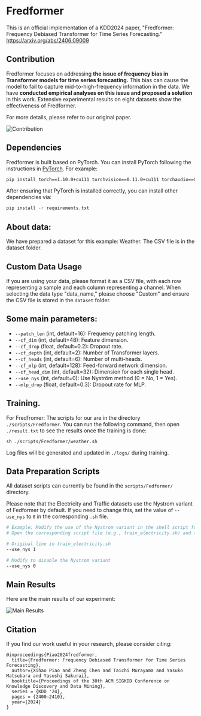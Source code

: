 # Fredformer

This is an official implementation of a KDD2024 paper, "Fredformer: Frequency Debiased Transformer for Time Series Forecasting." https://arxiv.org/abs/2406.09009

## Contribution

Fredformer focuses on addressing **the issue of frequency bias in Transformer models for time series forecasting.** 
This bias can cause the model to fail to capture mid-to-high-frequency information in the data. 
We have **conducted empirical analyses on this issue and proposed a solution** in this work.
Extensive experimental results on eight datasets show the effectiveness of Fredformer.

For more details, please refer to our original paper.

![Contribution](pics/motivation.png)


## Dependencies
Fredformer is built based on PyTorch.
You can install PyTorch following the instructions in [PyTorch](https://pytorch.org/get-started/locally/). For example:

```bash
pip install torch==1.10.0+cu111 torchvision==0.11.0+cu111 torchaudio==0.10.0 -f https://download.pytorch.org/whl/torch_stable.html
```
After ensuring that PyTorch is installed correctly, you can install other dependencies via:

```bash
pip install -r requirements.txt
```

## About data:
We have prepared a dataset for this example: Weather. The CSV file is in the dataset folder.

## Custom Data Usage

If you are using your data, please format it as a CSV file, with each row representing a sample and each column representing a channel. 
When selecting the data type "data_name," please choose "Custom" and ensure the CSV file is stored in the `dataset` folder.

## Some main parameters:

- `--patch_len` (int, default=16): Frequency patching length.
- `--cf_dim` (int, default=48): Feature dimension.
- `--cf_drop` (float, default=0.2): Dropout rate.
- `--cf_depth` (int, default=2): Number of Transformer layers.
- `--cf_heads` (int, default=6): Number of multi-heads.
- `--cf_mlp` (int, default=128): Feed-forward network dimension.
- `--cf_head_dim` (int, default=32): Dimension for each single head.
- `--use_nys` (int, default=0): Use Nyström method (0 = No, 1 = Yes).
- `--mlp_drop` (float, default=0.3): Dropout rate for MLP.


## Training. 
For Fredfromer:
The scripts for our are in the directory ```./scripts/Fredformer```.
You can run the following command, then open ```./result.txt``` to see the results once the training is done:
```
sh ./scripts/Fredformer/weather.sh
 ```
Log files will be generated and updated in  ```./logs/``` during training.

## Data Preparation Scripts

All dataset scripts can currently be found in the `scripts/Fedformer/` directory. 

Please note that the Electricity and Traffic datasets use the Nystrom variant of Fedformer by default. If you need to change this, set the value of `--use_nys` to `0` in the corresponding `.sh` file.

```bash
# Example: Modify the use of the Nystrom variant in the shell script for the Electricity dataset
# Open the corresponding script file (e.g., train_electricity.sh) and find the line with --use_nys

# Original line in train_electricity.sh
--use_nys 1

# Modify to disable the Nystrom variant
--use_nys 0
```

## Main Results

Here are the main results of our experiment:

![Main Results](pics/main_results.png)

## Citation
If you find our work useful in your research, please consider citing:
```
@inproceedings{Piao2024fredformer,
  title={Fredformer: Frequency Debiased Transformer for Time Series Forecasting},
  author={Xihao Piao and Zheng Chen and Taichi Murayama and Yasuko Matsubara and Yasushi Sakurai},
  booktitle={Proceedings of the 30th ACM SIGKDD Conference on Knowledge Discovery and Data Mining},
  series = {KDD '24},
  pages = {2400–2410},
  year={2024}
}

```

